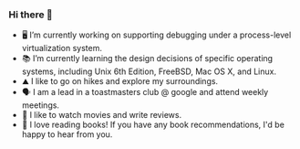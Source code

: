 ### Hi there 👋

- 🖥️ I’m currently working on supporting debugging under a process-level virtualization system.
- 📚 I’m currently learning the design decisions of specific operating systems, including Unix 6th Edition, FreeBSD, Mac OS X, and Linux.
- ⛰️ I like to go on hikes and explore my surroundings.
- 🗣️ I am a lead in a toastmasters club @ google and attend weekly meetings.
- 🎥 I like to watch movies and write reviews.
- 📔 I love reading books! If you have any book recommendations, I'd be happy to hear from you.

<!--
- 👯 I’m looking to collaborate on ...
- 🤔 I’m looking for help with ...
- 💬 Ask me about ...
- 😄 Pronouns: ...
- ⚡ Fun fact: ...
- 📫 How to reach me: ...
-->
